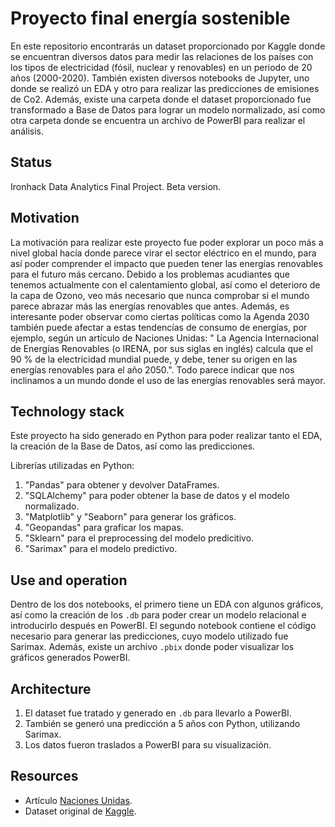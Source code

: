 # Proyecto final energía sostenible

En este repositorio encontrarás un dataset proporcionado por Kaggle donde se encuentran diversos datos para medir las relaciones de los países con los tipos de electricidad (fósil, nuclear y renovables) en un periodo de 20 años (2000-2020). También existen diversos notebooks de Jupyter, uno donde se realizó un EDA y otro para realizar las predicciones de emisiones de Co2. Además, existe una carpeta donde el dataset proporcionado fue transformado a Base de Datos para lograr un modelo normalizado, así como otra carpeta donde se encuentra un archivo de PowerBI para realizar el análisis.

## Status

Ironhack Data Analytics Final Project. Beta version.

## Motivation

La motivación para realizar este proyecto fue poder explorar un poco más a nivel global hacía donde parece virar el sector eléctrico en el mundo, para así poder comprender el impacto que pueden tener las energías renovables para el futuro más cercano. Debido a los problemas acudiantes que tenemos actualmente con el calentamiento global, así como el deterioro de la capa de Ozono, veo más necesario que nunca comprobar si el mundo parece abrazar más las energías renovables que antes. Además, es interesante poder observar como ciertas políticas como la Agenda 2030 también puede afectar a estas tendencías de consumo de energías, por ejemplo, según un artículo de Naciones Unidas: " La Agencia Internacional de Energías Renovables (o IRENA, por sus siglas en inglés) calcula que el 90 % de la electricidad mundial puede, y debe, tener su origen en las energías renovables para el año 2050.". Todo parece indicar que nos inclinamos a un mundo donde el uso de las energías renovables será mayor.

## Technology stack

Este proyecto ha sido generado en Python para poder realizar tanto el EDA, la creación de la Base de Datos, así como las predicciones. 

Librerías utilizadas en Python:

 1. "Pandas" para obtener y devolver DataFrames.
 2. "SQLAlchemy" para poder obtener la base de datos y el modelo normalizado.
 3. "Matplotlib" y "Seaborn" para generar los gráficos.
 4. "Geopandas" para graficar los mapas.
 5. "Sklearn" para el preprocessing del modelo predicitivo.
 6. "Sarimax" para el modelo predictivo.

## Use and operation

Dentro de los dos notebooks, el primero tiene un EDA con algunos gráficos, así como la creación de los `.db` para poder crear un modelo relacional e introducirlo después en PowerBI. El segundo notebook contiene el código necesario para generar las predicciones, cuyo modelo utilizado fue Sarimax. Además, existe un archivo `.pbix` donde poder visualizar los gráficos generados PowerBI.

## Architecture

1. El dataset fue tratado y generado en `.db` para llevarlo a PowerBI.
2. También se generó una predicción a 5 años con Python, utilizando Sarimax.
3. Los datos fueron traslados a PowerBI para su visualización. 
 
## Resources

* Artículo [Naciones Unidas](https://www.un.org/es/climatechange/raising-ambition/renewable-energy).
* Dataset original de [Kaggle](https://www.kaggle.com/datasets/anshtanwar/global-data-on-sustainable-energy).
